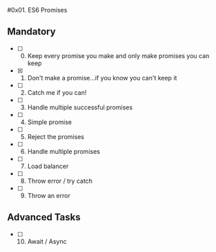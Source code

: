 #0x01. ES6 Promises

## Mandatory
- [ ] 0. Keep every promise you make and only make promises you can keep
- [x] 1. Don't make a promise...if you know you can't keep it
- [ ] 2. Catch me if you can!
- [ ] 3. Handle multiple successful promises
- [ ] 4. Simple promise
- [ ] 5. Reject the promises
- [ ] 6. Handle multiple promises
- [ ] 7. Load balancer
- [ ] 8. Throw error / try catch
- [ ] 9. Throw an error

## Advanced Tasks
- [ ] 10. Await / Async
